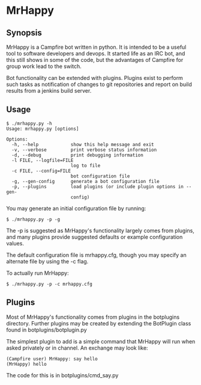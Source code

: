 MrHappy
=======

Synopsis
--------

MrHappy is a Campfire bot written in python. It is intended to be a
useful tool to software developers and devops. It started life as
an IRC bot, and this still shows in some of the code, but the
advantages of Campfire for group work lead to the switch.

Bot functionality can be extended with plugins. Plugins exist
to perform such tasks as notification of changes to git repositories
and report on build results from a jenkins build server.

Usage
-----
    $ ./mrhappy.py -h
    Usage: mrhappy.py [options]
    
    Options:
      -h, --help            show this help message and exit
      -v, --verbose         print verbose status information
      -d, --debug           print debugging information
      -l FILE, --logfile=FILE
                            log to file
      -c FILE, --config=FILE
                            bot configuration file
      -g, --gen-config      generate a bot configuration file
      -p, --plugins         load plugins (or include plugin options in --gen-
                            config)


You may generate an initial configuration file by running:

    $ ./mrhappy.py -p -g

The -p is suggested as MrHappy's functionality largely comes from plugins,
and many plugins provide suggested defaults or example configuration values.

The default configuration file is mrhappy.cfg, though you may specify
an alternate file by using the -c flag.

To actually run MrHappy:

    $ ./mrhappy.py -p -c mrhappy.cfg

Plugins
-------

Most of MrHappy's functionality comes from plugins in the botplugins
directory. Further plugins may be created by extending the BotPlugin
class found in botplugins/botplugin.py

The simplest plugin to add is a simple command that MrHappy will run
when asked privately or in channel. An exchange may look like:

    (Campfire user) MrHappy: say hello
    (MrHappy) hello

The code for this is in botplugins/cmd_say.py

